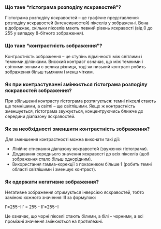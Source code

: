 ### Що таке “гістограма розподілу яскравостей”?  

Гістограма розподілу яскравостей – це графічне представлення розподілу яскравостей (інтенсивностей) пікселів у зображенні. Вона відображає, скільки пікселів мають певний рівень яскравості (від 0 до 255 у випадку 8-бітного зображення). 

### Що таке “контрастність зображення”?

Контрастність зображення – це ступінь відмінності між світлими і темними ділянками. Високий контраст означає, що між темними і світлими зонами є велика різниця, тоді як низький контраст робить зображення більш тьмяним і менш чітким.

### Як при контрастуванні змінюється гістограма розподілу яскравостей зображення?

При збільшенні контрасту гістограма розтягується: темні пікселі стають ще темнішими, а світлі – ще світлішими. Якщо ж контрастність зменшується, гістограма звужується, концентруючись ближче до середини діапазону яскравостей.

### Як за необхідності зменшити контрастність зображення?

Для зменшення контрастності можна виконати такі дії:
- Лінійне стискання діапазону яскравостей (звуження гістограми).
- Додавання середнього значення яскравості до всіх пікселів (щоб зображення стало більш однорідним).
- Використання гамма-корекції з показником більше 1 (робить темні області світлішими і зменшує контраст).


### Як одержати негативне зображення?

Негативне зображення отримується інверсією яскравостей, тобто заміною кожного значення III за формулою:

I′=255−II' = 255 - II′=255−I 

Це означає, що чорні пікселі стають білими, а білі – чорними, а всі проміжні значення змінюються на протилежні.